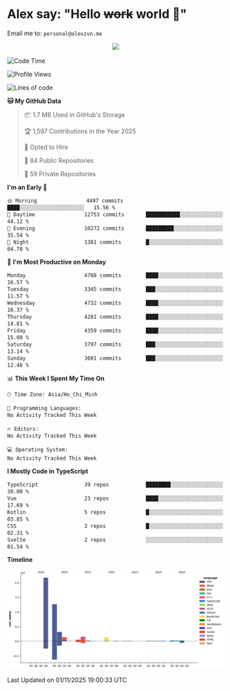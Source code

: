 # Alex say: "Hello ~~work~~ world 🐾"
Email me to: `personal@alexzvn.me`


<p align=center>
  <a href="https://skillicons.dev">
    <img src="https://skillicons.dev/icons?i=ts,js,php,nodejs,bun,vue,nuxt,react,svelte,tauri,laravel,rust,mongodb,docker,electron,redis,rabbitmq,tailwind,git,cloudflare,elysia,mysql,nginx,rollupjs,sentry,ubuntu,yarn,html,css,vite" />
  </a>
</p>

<!--START_SECTION:waka-->
![Code Time](http://img.shields.io/badge/Code%20Time-1%2C066%20hrs%2055%20mins-blue)

![Profile Views](http://img.shields.io/badge/Profile%20Views-6-blue)

![Lines of code](https://img.shields.io/badge/From%20Hello%20World%20I%27ve%20Written-43.7%20million%20lines%20of%20code-blue)

**🐱 My GitHub Data** 

> 📦 1.7 MB Used in GitHub's Storage 
 > 
> 🏆 1,597 Contributions in the Year 2025
 > 
> 💼 Opted to Hire
 > 
> 📜 84 Public Repositories 
 > 
> 🔑 59 Private Repositories 
 > 
**I'm an Early 🐤** 

```text
🌞 Morning                4497 commits        ████░░░░░░░░░░░░░░░░░░░░░   15.56 % 
🌆 Daytime                12753 commits       ███████████░░░░░░░░░░░░░░   44.12 % 
🌃 Evening                10272 commits       █████████░░░░░░░░░░░░░░░░   35.54 % 
🌙 Night                  1381 commits        █░░░░░░░░░░░░░░░░░░░░░░░░   04.78 % 
```
📅 **I'm Most Productive on Monday** 

```text
Monday                   4788 commits        ████░░░░░░░░░░░░░░░░░░░░░   16.57 % 
Tuesday                  3345 commits        ███░░░░░░░░░░░░░░░░░░░░░░   11.57 % 
Wednesday                4732 commits        ████░░░░░░░░░░░░░░░░░░░░░   16.37 % 
Thursday                 4281 commits        ████░░░░░░░░░░░░░░░░░░░░░   14.81 % 
Friday                   4359 commits        ████░░░░░░░░░░░░░░░░░░░░░   15.08 % 
Saturday                 3797 commits        ███░░░░░░░░░░░░░░░░░░░░░░   13.14 % 
Sunday                   3601 commits        ███░░░░░░░░░░░░░░░░░░░░░░   12.46 % 
```


📊 **This Week I Spent My Time On** 

```text
🕑︎ Time Zone: Asia/Ho_Chi_Minh

💬 Programming Languages: 
No Activity Tracked This Week

🔥 Editors: 
No Activity Tracked This Week

💻 Operating System: 
No Activity Tracked This Week
```

**I Mostly Code in TypeScript** 

```text
TypeScript               39 repos            ████████░░░░░░░░░░░░░░░░░   30.00 % 
Vue                      23 repos            ████░░░░░░░░░░░░░░░░░░░░░   17.69 % 
Kotlin                   5 repos             █░░░░░░░░░░░░░░░░░░░░░░░░   03.85 % 
CSS                      3 repos             █░░░░░░░░░░░░░░░░░░░░░░░░   02.31 % 
Svelte                   2 repos             ░░░░░░░░░░░░░░░░░░░░░░░░░   01.54 % 
```



**Timeline**

![Lines of Code chart](https://raw.githubusercontent.com/alexzvn/alexzvn/main/assets/bar_graph.png)


 Last Updated on 01/11/2025 19:00:33 UTC
<!--END_SECTION:waka-->

